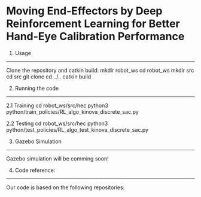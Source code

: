 Moving End-Effectors by Deep Reinforcement Learning for Better Hand-Eye Calibration Performance 
===

1. Usage
---
Clone the repository and catkin build:
mkdir robot_ws
cd robot_ws
mkdir src
cd src
git clone 
cd ../..
catkin build

2. Running the code
---
2.1 Training
   cd robot_ws/src/hec
   python3 python/train_policies/RL_algo_kinova_discrete_sac.py

2.2 Testing
  cd robot_ws/src/hec
  python3 python/test_policies/RL_algo_test_kinova_discrete_sac.py


3. Gazebo Simulation
---
Gazebo simulation will be comming soon!

4. Code reference:
---
Our code is based on the following repositories:
